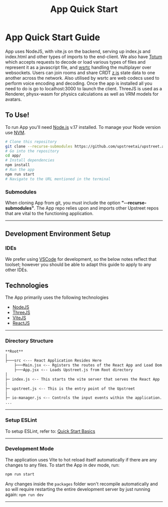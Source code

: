 ﻿---
id: app-quickstart
title: App Quick Start
---

# App Quick Start Guide

App uses NodeJS, with vite.js on the backend, serving up index.js and index.html and other types of imports to the end-client. We also have [Totum](https://github.com/upstreetai/Totum/) which accepts requests to decode or load various types of files and represent it as a javascript file, and [wsrtc](https://github.com/upstreetai/wsrtc/) handling the multiplayer over websockets. Users can join rooms and share CRDT [z.js](https://github.com/upstreetai/zjs) state data to one another across the network. Also utilised by wsrtc are web codecs used to perform voice encoding and decoding. 
Once the app is installed all you need to do is go to localhost:3000 to launch the client. ThreeJS is used as a Renderer, physx-wasm for physics calculations as well as VRM models for avatars.

## To Use!

To run App you'll need [Node.js](https://nodejs.org/en/download/) v.17 installed.  To manage your Node version use [NVM](https://github.com/nvm-sh/nvm).

```bash
# Clone this repository
git clone --recurse-submodules https://github.com/upstreetai/upstreet.ai.git
# Go into the repository
cd app/
# Install dependencies
npm install
# Run the app
npm run start
# Navigate to the URL mentioned in the terminal

```
### Submodules
When cloning App from git, you must include the option **"--recurse-submodules"**. The App repo relies upon and imports other Upstreet repos that are vital to the functioning application.

---

## Development Environment Setup

### IDEs

We prefer using [VSCode](https://code.visualstudio.com/download) for development, so the below notes reflect that toolset; however you should be able to adapt this guide to apply to any other IDEs.

## Technologies

The App primarily uses the following technologies

* [NodeJS](https://nodejs.org/)
* [ThreeJS](https://threejs.org/)
* [ViteJS](https://vitejs.dev/)
* [ReactJS](https://reactjs.org/)

---

### Directory Structure

```bash
**Root**
│
├───src <--- React Application Resides Here
	├───Main.jsx <-- Rgisters the routes of the React App and Load Dom
	├───App.jsx <-- Loads Upstreet.js from Root directory
│
├─ index.js <-- This starts the vite server that serves the React App
│
├─ upstreet.js <-- This is the entry point of the Upstreet
│
├─ io-manager.js <-- Controls the input events within the application.
...
```

---

### Setup ESLint

To setup ESLint, refer to: [Quick Start Basics](../quick-start-basics#setup-eslint)

---

### Development Mode

The application uses Vite to hot reload itself automatically if there are any changes to any files. To start the App in dev mode, run:

```bash
npm run start
```

Any changes inside the `packages` folder won't recompile automatically and so will require restarting the entire development server by just running again: `npm run dev`


---

